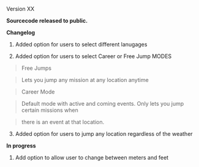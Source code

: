 Version XX

**Sourcecode released to public.**

**Changelog**

1) Added option for users to select different lanugages

2) Added option for users to select Career or Free Jump MODES

> Free Jumps

> Lets you jump any mission at any location anytime

> Career Mode

> Default mode with active and coming events. Only lets you jump certain missions when

> there is an event at that location.

3) Added option for users to jump any location regardless of the weather

**In progress**

1) Add option to allow user to change between meters and feet